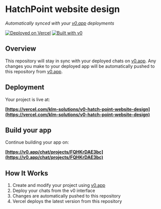 # HatchPoint website design

*Automatically synced with your [v0.app](https://v0.app) deployments*

[![Deployed on Vercel](https://img.shields.io/badge/Deployed%20on-Vercel-black?style=for-the-badge&logo=vercel)](https://vercel.com/klm-solutions/v0-hatch-point-website-design)
[![Built with v0](https://img.shields.io/badge/Built%20with-v0.app-black?style=for-the-badge)](https://v0.app/chat/projects/FQHKrDAE3bc)

## Overview

This repository will stay in sync with your deployed chats on [v0.app](https://v0.app).
Any changes you make to your deployed app will be automatically pushed to this repository from [v0.app](https://v0.app).

## Deployment

Your project is live at:

**[https://vercel.com/klm-solutions/v0-hatch-point-website-design](https://vercel.com/klm-solutions/v0-hatch-point-website-design)**

## Build your app

Continue building your app on:

**[https://v0.app/chat/projects/FQHKrDAE3bc](https://v0.app/chat/projects/FQHKrDAE3bc)**

## How It Works

1. Create and modify your project using [v0.app](https://v0.app)
2. Deploy your chats from the v0 interface
3. Changes are automatically pushed to this repository
4. Vercel deploys the latest version from this repository

